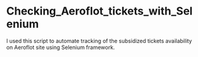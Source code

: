 # Checking_Aeroflot_tickets_with_Selenium
I used this script to automate tracking of the subsidized tickets availability on Aeroflot site using Selenium framework. 
